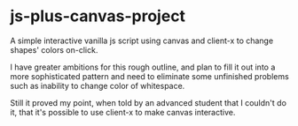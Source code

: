 # js-plus-canvas-project

A simple interactive vanilla js script using canvas and client-x to change shapes' colors on-click.

I have greater ambitions for this rough outline, and plan to fill it out into a more sophisticated pattern and need to eliminate some unfinished problems such as inability to change color of whitespace.

Still it proved my point, when told by an advanced student that I couldn't do it, that it's possible to use client-x to make canvas interactive.
